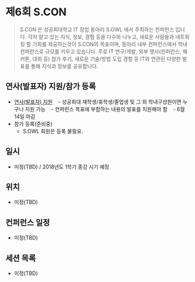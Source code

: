 # 제6회 S.CON

>S.CON 은 성공회대학교 IT 창업 동아리 S.OWL 에서 주최하는 컨퍼런스 입니다.
>각자 알고 있는 지식, 정보, 경험 등을 다수와 나누고, 새로운 사람들과 네트워킹 할 기회를 제공하는것이 S.CON의 목표이며, 동아리 내부 컨퍼런스에서 학내 컨퍼런스로 규모를 키우고 있습니다.
>주로 IT 연구/개발, 외부 행사(컨퍼런스, 해커톤, 대회 등) 참가 후기, 새로운 기술/방법 도입 경험 등 IT와 연관된 다양한 발표를 통해 지식과 정보를 공유합니다.

## 연사(발표자) 지원/참가 등록
- [연사(발표자) 지원](https://goo.gl/forms/buWANdUooV2MZ3NE3)
    - 성공회대 재학생/휴학생/졸업생 및 그 외 학내구성원이면 누구나 지원 가능
    - 컨퍼런스 목표에 부합하는 내용의 발표를 지원해야 함
    - 6월 14일 마감
- 참가 등록(준비중)
    - S.OWL 회원은 등록 불필요.

## 일시
- 미정(TBD) / 2018년도 1학기 종강 시기 예정

## 위치
- 미정(TBD)

## 컨퍼런스 일정
- 미정(TBD)

## 세션 목록
- 미정(TBD)
